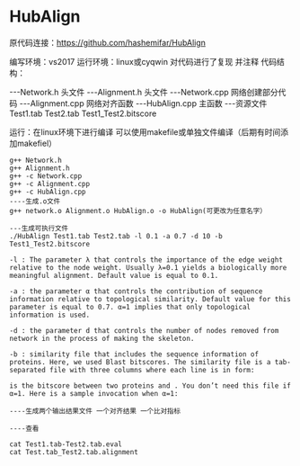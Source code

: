 # HubAlign
原代码连接：https://github.com/hashemifar/HubAlign

编写环境：vs2017 运行环境：linux或cyqwin 
对代码进行了复现 并注释
代码结构：


  ---Network.h 头文件
  ---Alignment.h 头文件
  ---Network.cpp 网络创建部分代码
  ---Alignment.cpp 网络对齐函数
  ---HubAlign.cpp 主函数
  ---资源文件 Test1.tab Test2.tab Test1_Test2.bitscore
 
运行：在linux环境下进行编译  可以使用makefile或单独文件编译（后期有时间添加makefiel）


    g++ Network.h
    g++ Alignment.h
    g++ -c Network.cpp
    g++ -c Alignment.cpp
    g++ -c HubAlign.cpp
    ----生成.o文件
    g++ network.o Alignment.o HubAlign.o -o HubAlign(可更改为任意名字）
 
    ---生成可执行文件
    ./HubAlign Test1.tab Test2.tab -l 0.1 -a 0.7 -d 10 -b Test1_Test2.bitscore
    
    -l : The parameter λ that controls the importance of the edge weight relative to the node weight. Usually λ=0.1 yields a biologically more meaningful alignment. Default value is equal to 0.1.

    -a : the parameter α that controls the contribution of sequence information relative to topological similarity. Default value for this parameter is equal to 0.7. α=1 implies that only topological information is used.

    -d : the parameter d that controls the number of nodes removed from network in the process of making the skeleton.

    -b : similarity file that includes the sequence information of proteins. Here, we used Blast bitscores. The similarity file is a tab-separated file with three columns where each line is in form:

    is the bitscore between two proteins and . You don’t need this file if α=1. Here is a sample invocation when α=1:
    
    ----生成两个输出结果文件 一个对齐结果 一个比对指标
    
    ----查看
    
    cat Test1.tab-Test2.tab.eval
    cat Test.tab_Test2.tab.alignment
 
   
